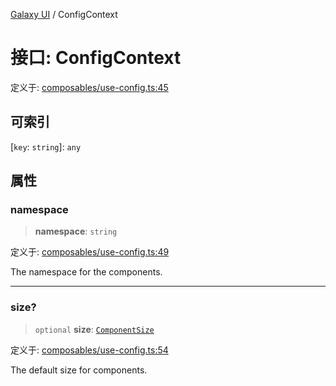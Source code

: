 [Galaxy UI](../index.md) / ConfigContext

# 接口: ConfigContext

定义于: [composables/use-config.ts:45](https://github.com/zhengxs2018/galaxy-vue/blob/8e5a3fb68b3f76d6c1ebad5eeee34606ff2e7045/packages/galaxy-ui/src/composables/use-config.ts#L45)

## 可索引

\[`key`: `string`\]: `any`

## 属性

### namespace

> **namespace**: `string`

定义于: [composables/use-config.ts:49](https://github.com/zhengxs2018/galaxy-vue/blob/8e5a3fb68b3f76d6c1ebad5eeee34606ff2e7045/packages/galaxy-ui/src/composables/use-config.ts#L49)

The namespace for the components.

***

### size?

> `optional` **size**: [`ComponentSize`](../type-aliases/ComponentSize.md)

定义于: [composables/use-config.ts:54](https://github.com/zhengxs2018/galaxy-vue/blob/8e5a3fb68b3f76d6c1ebad5eeee34606ff2e7045/packages/galaxy-ui/src/composables/use-config.ts#L54)

The default size for components.
